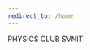 ```yaml
---
redirect_to: /home
---
```

<head><title>Home | Physics Club NIT Surat</title></head>

PHYSICS CLUB SVNIT